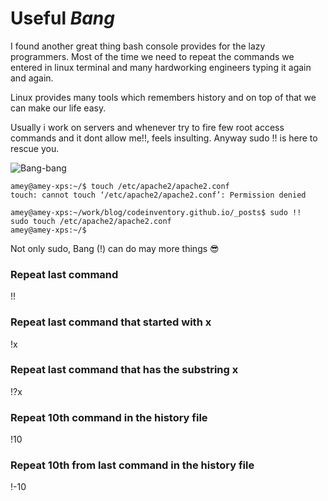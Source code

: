 # Useful *Bang*

I found another great thing bash console provides for the lazy programmers. Most of the time we need to repeat the commands we entered in linux terminal and many hardworking engineers typing it again and again.

Linux provides many tools which remembers history and on top of that we can make our life easy.

Usually i work on servers and whenever try to fire few root access commands and it dont allow me!!, feels insulting. Anyway sudo !! is here to rescue you.

![Bang-bang](http://codeinventory.com/images/bang-bang.jpg)

```
amey@amey-xps:~/$ touch /etc/apache2/apache2.conf 
touch: cannot touch ‘/etc/apache2/apache2.conf’: Permission denied

amey@amey-xps:~/work/blog/codeinventory.github.io/_posts$ sudo !!
sudo touch /etc/apache2/apache2.conf 
amey@amey-xps:~/$
```

Not only sudo, Bang (!) can do may more things :sunglasses:

### Repeat last command
!!

### Repeat last command that started with x
!x

### Repeat last command that has the substring x
!?x

### Repeat 10th command in the history file
!10

### Repeat 10th from last command in the history file
!-10
